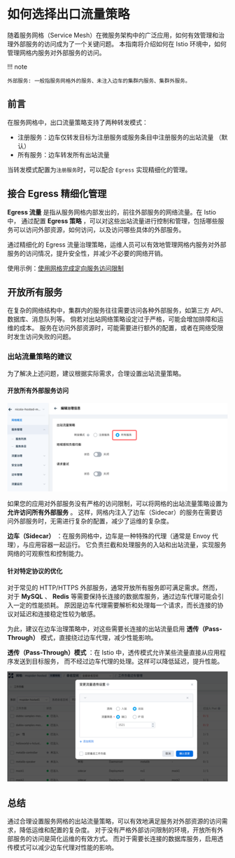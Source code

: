 # 如何选择出口流量策略

随着服务网格（Service Mesh）在微服务架构中的广泛应用，如何有效管理和治理外部服务的访问成为了一个关键问题。
本指南将介绍如何在 Istio 环境中，如何管理网格内服务对外部服务的访问。

!!! note

    外部服务: 一般指服务网格外的服务、未注入边车的集群内服务、集群外服务。

## 前言

在服务网格中，出口流量策略支持了两种转发模式：

- 注册服务：边车仅转发目标为注册服务或服务条目中注册服务的出站流量 （默认）
- 所有服务：边车转发所有出站流量

当转发模式配置为`注册服务`时，可以配合 `Egress` 实现精细化的管理。

## 接合 Egress 精细化管理

**Egress 流量** 是指从服务网格内部发出的，前往外部服务的网络流量。在 Istio 中，
通过配置 **Egress 策略** ，可以对这些出站流量进行控制和管理，包括哪些服务可以访问外部资源，如何访问，以及访问哪些具体的外部服务。

通过精细化的 Egress 流量治理策略，运维人员可以有效地管理网格内服务对外部服务的访问情况，提升安全性，并减少不必要的网络开销。

使用示例：[使用网格完成定向服务访问限制](./use-egress-and-authorized-policy.md)

## 开放所有服务

在复杂的网络结构中，集群内的服务往往需要访问各种外部服务，如第三方 API、数据库、消息队列等。
倘若对出站网络策略设定过于严格，可能会增加排障和运维的成本。
服务在访问外部资源时，可能需要进行额外的配置，或者在网络受限时发生访问失败的问题。

### 出站流量策略的建议

为了解决上述问题，建议根据实际需求，合理设置出站流量策略。

#### 开放所有外部服务访问

![image](../images/outbound-traffic-01.png)

如果您的应用对外部服务没有严格的访问限制，可以将网格的出站流量策略设置为 **允许访问所有外部服务** 。
这样，网格内注入了边车（Sidecar）的服务在需要访问外部服务时，无需进行复杂的配置，减少了运维的复杂度。

**边车（Sidecar）** ：在服务网格中，边车是一种特殊的代理（通常是 Envoy 代理），与应用容器一起运行。
它负责拦截和处理服务的入站和出站流量，实现服务网络的可观察性和控制能力。

#### 针对特定协议的优化

对于常见的 HTTP/HTTPS 外部服务，通常开放所有服务即可满足需求。然而，
对于 **MySQL** 、 **Redis** 等需要保持长连接的数据库服务，通过边车代理可能会引入一定的性能损耗。
原因是边车代理需要解析和处理每一个请求，而长连接的协议对延迟和连接稳定性较为敏感。

为此，建议在边车治理策略中，对这些需要长连接的出站流量启用 **透传（Pass-Through）** 模式，直接绕过边车代理，减少性能影响。

**透传（Pass-Through）模式** ：在 Istio 中，透传模式允许某些流量直接从应用程序发送到目标服务，
而不经过边车代理的处理。这样可以降低延迟，提升性能。

![image](../images/outbound-traffic-02.png)

## 总结

通过合理设置服务网格的出站流量策略，可以有效地满足服务对外部资源的访问需求，降低运维和配置的复杂度。
对于没有严格外部访问限制的环境，开放所有外部服务的访问是简化运维的有效方式。
而对于需要长连接的数据库服务，启用透传模式可以减少边车代理对性能的影响。
